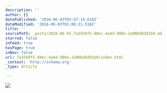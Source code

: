 ```yaml
---
description: ''
author: []
datePublished: '2016-06-03T03:47:19.618Z'
dateModified: '2016-06-03T01:08:21.510Z'
title: ''
sourcePath: _posts/2016-06-01-7a35b9f5-88ec-4a4d-900a-2a90bdbd91b9.md
starred: false
inFeed: true
hasPage: true
inNav: false
url: 7a35b9f5-88ec-4a4d-900a-2a90bdbd91b9/index.html
_context: 'http://schema.org'
_type: Article

---
```

![](https://the-grid-user-content.s3-us-west-2.amazonaws.com/4e5b9a54-5dd8-43c0-98f4-005d13ba7f4c.jpg)